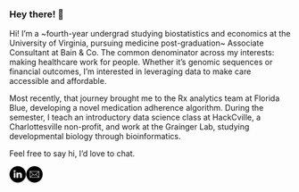 ### Hey there! 👋

<p><p> Hi! I’m a ~fourth-year undergrad studying biostatistics and economics at the University of Virginia, pursuing medicine post-graduation~ Associate Consultant at Bain & Co. The common denominator across my interests: making healthcare work for people. Whether it’s genomic sequences or financial outcomes, I’m interested in leveraging data to make care accessible and affordable.</p>

<p> Most recently, that journey brought me to the Rx analytics team at Florida Blue, developing a novel medication adherence algorithm. During the semester, I teach an introductory data science class at HackCville, a Charlottesville non-profit, and work at the Grainger Lab, studying developmental biology through bioinformatics. </p>

<p> Feel free to say hi, I’d love to chat.  </p>

<a href="https://www.linkedin.com/in/ishaan-dey/" target="_blank">
  <img align="left" alt="Ishaan Dey | Linkedin" width="30px" src="ln-icon.svg" />
</a> 
<a href="mailto:ishaan.dey@virginia.edu" target="_blank">
  <img align="left" alt="Ishaan Dey | Email" width="30px" src="mail-icon.svg" />
</a>

<!--
**ishaandey/ishaandey** is a ✨ _special_ ✨ repository because its `README.md` (this file) appears on your GitHub profile.

Here are some ideas to get you started:

- 🔭 I’m currently working on ...
- 🌱 I’m currently learning ...
- 👯 I’m looking to collaborate on ...
- 🤔 I’m looking for help with ...
- 💬 Ask me about ...
- 📫 How to reach me: ...
- 😄 Pronouns: ...
- ⚡ Fun fact: ...
-->

